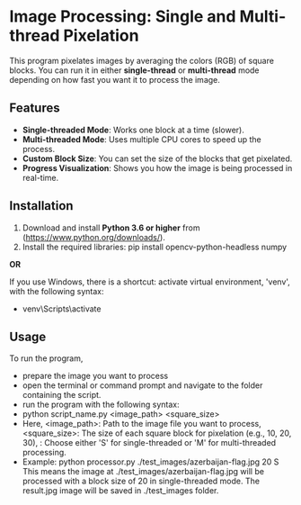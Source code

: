 # Image Processing: Single and Multi-thread Pixelation

This program pixelates images by averaging the colors (RGB) of square blocks. You can run it in either **single-thread** or **multi-thread** mode depending on how fast you want it to process the image.

## Features
- **Single-threaded Mode**: Works one block at a time (slower).
- **Multi-threaded Mode**: Uses multiple CPU cores to speed up the process.
- **Custom Block Size**: You can set the size of the blocks that get pixelated.
- **Progress Visualization**: Shows you how the image is being processed in real-time.



## Installation
1. Download and install **Python 3.6 or higher** from (https://www.python.org/downloads/).
2. Install the required libraries:
   pip install opencv-python-headless numpy

**OR**

If you use Windows, there is a shortcut: activate virtual environment, 'venv', with the following syntax:
- venv\Scripts\activate



## Usage
To run the program, 
- prepare the image you want to process
- open the terminal or command prompt and navigate to the folder containing the script.
- run the program with the following syntax:
- python script_name.py <image_path> <square_size> <mode> 
- Here, <image_path>: Path to the image file you want to process, <square_size>: The size of each square block for pixelation (e.g., 10, 20, 30), <mode>: Choose either 'S' for single-threaded or 'M' for multi-threaded processing.
- Example: python processor.py ./test_images/azerbaijan-flag.jpg 20 S 
This means the image at ./test_images/azerbaijan-flag.jpg will be processed with a block size of 20 in single-threaded mode. The result.jpg image will be saved in ./test_images folder.
